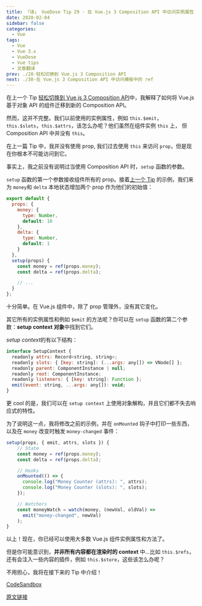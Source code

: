 ```yaml
---
title: 「译」 VueDose Tip 29 - 在 Vue.js 3 Composition API 中访问实例属性
date: 2020-02-04
sidebar: false
categories:
  - Vue
tags:
  - Vue
  - Vue 3.x
  - VueDose
  - Vue tips
  - 文章翻译
prev: ./28-轻松切换到 Vue.js 3 Composition API
next: ./30-在 Vue.js 3 Composition API 中访问模板中的 ref
---
```


在上一个 Tip [轻松切换到 Vue.js 3 Composition API](/articles/Vue/VueDose/28-将%20Vue%20组件轻松切换到%20Vue.js%203%20Composition%20API)中，我解释了如何将 Vue.js 基于对象 API 的组件迁移到新的 Composition API。

然而，这并不完整。我们以前使用的实例属性，例如 `this.$emit`，`this.$slots`，`this.$attrs`，该怎么办呢？他们虽然在组件实例 `this` 上， 但 Composition API 中并没有 `this`。

在上一篇 Tip 中，我并没有使用 prop, 我们过去使用 `this` 来访问 `prop`，但是现在你根本不可能访问到它。

事实上，我之前没有说明过当使用 Composition API 时，`setup` 函数的参数。

`setup` 函数的第一个参数接收组件所有的 prop。接着[上一个 Tip](/articles/Vue/VueDose/28-轻松切换到%20Vue.js%203%20Composition%20API) 的示例，我们来为 `money`和 `delta` 本地状态增加两个 prop 作为他们的初始值：

```js
export default {
  props: {
    money: {
      type: Number,
      default: 10
    },
    delta: {
      type: Number,
      default: 1
    }
  },
  setup(props) {
    const money = ref(props.money);
    const delta = ref(props.delta);

    // ...
  }
};
```

十分简单。在 Vue.js 组件中，除了 prop 管理外，没有其它变化。

其它所有的实例属性和例如 `$emit` 的方法呢？你可以在 `setup` 函数的第二个参数：**setup context 对象**中找到它们。

*setup context*的有以下结构：

```js
interface SetupContext {
  readonly attrs: Record<string, string>;
  readonly slots: { [key: string]: (...args: any[]) => VNode[] };
  readonly parent: ComponentInstance | null;
  readonly root: ComponentInstance;
  readonly listeners: { [key: string]: Function };
  emit(event: string, ...args: any[]): void;
}
```

更 cool 的是，我们可以在 `setup context` 上使用对象解构，并且它们都不失去响应式的特性。

为了说明这一点，我将修改之前的示例，并在 `onMounted` 钩子中打印一些东西，以及在 `money` 改变时触发 `money-changed` 事件：

```js
setup(props, { emit, attrs, slots }) {
    // State
    const money = ref(props.money);
    const delta = ref(props.delta);

    // Hooks
    onMounted(() => {
      console.log("Money Counter (attrs): ", attrs);
      console.log("Money Counter (slots): ", slots);
    });

    // Watchers
    const moneyWatch = watch(money, (newVal, oldVal) =>
      emit("money-changed", newVal)
    );
}
```

以上！现在，你已经可以使用大多数 Vue.js 组件实例属性和方法了。

但是你可能意识到，**并非所有内容都在渲染时的 context** 中...比如 `this.$refs`，还有会注入一些内容的插件，例如 `this.$store`，这些该怎么办呢？

不用担心，我将在接下来的 Tip 中介绍！

[CodeSandbox](https://codesandbox.io/s/composition-context-yq2s8)

[原文链接](https://vuedose.tips/tips/use-old-instance-properties-in-composition-api-in-vuejs-3)
